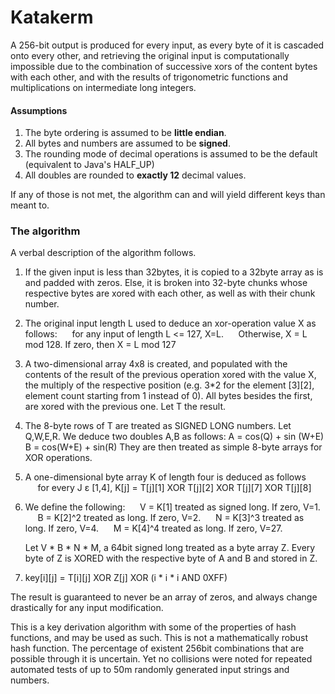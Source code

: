 # Katakerm
A 256-bit output is produced for every input, as every byte of it
is cascaded onto every other, and retrieving the original input is computationally impossible due to the combination of successive xors of the content bytes with each other, and with the results of trigonometric functions and multiplications on intermediate long integers.

#### Assumptions
1. The byte ordering is assumed to be **little endian**.
2. All bytes and numbers are assumed to be **signed**.
3. The rounding mode of decimal operations is assumed to be the default (equivalent to Java's HALF_UP)
4. All doubles are rounded to **exactly 12** decimal values.

If any of those is not met, the algorithm can and will yield different keys than meant to.


### The algorithm
A verbal description of the algorithm follows.

1. If the given input is less than 32bytes, it is copied to a 32byte array as is
and padded with zeros. Else, it is broken into 32-byte chunks whose respective bytes are xored with each other, as well as with their chunk number.

2. The original input length L used to deduce an xor-operation value X as follows:
&nbsp;&nbsp;&nbsp;&nbsp;&nbsp;for any input of length L <= 127, X=L.
&nbsp;&nbsp;&nbsp;&nbsp;&nbsp;Otherwise, X = L mod 128. If zero, then X = L mod 127

3. A two-dimensional array 4x8 is created, and populated with the contents of the result of the previous operation xored with the value X, the multiply of the respective position (e.g. 3*2 for the element [3][2], element count starting from 1 instead of 0). All bytes besides the first, are xored with the previous one. Let T the result.

4. The 8-byte rows of T are treated as SIGNED LONG numbers.
Let Q,W,E,R. We deduce two doubles A,B as follows:
A = cos(Q) + sin (W+E)
B = cos(W+E) + sin(R)
They are then treated as simple 8-byte arrays for XOR operations.

5. A one-dimensional byte array K of length four is deduced as follows
&nbsp;&nbsp;&nbsp;&nbsp;&nbsp;for every J ε [1,4], K[j] = T[j][1] XOR T[j][2] XOR T[j][7] XOR T[j][8]
	
6. We define the following:
&nbsp;&nbsp;&nbsp;&nbsp;&nbsp;V = K[1] treated as signed long. If zero, V=1.
&nbsp;&nbsp;&nbsp;&nbsp;&nbsp;B = K[2]^2 treated as long. If zero, V=2.
&nbsp;&nbsp;&nbsp;&nbsp;&nbsp;N = K[3]^3 treated as long. If zero, V=4.
&nbsp;&nbsp;&nbsp;&nbsp;&nbsp;M = K[4]^4 treated as long. If zero, V=27.

    Let  V * B * N * M, a 64bit signed long treated as a byte array Z.
    Every byte of Z is XORED with the respective byte of A and B
    and stored in Z.

7. key[i][j] = T[i][j] XOR Z[j] XOR (i * i * i AND 0XFF)


The result is guaranteed to never be an array of zeros, and
always change drastically for any input modification.

This is a key derivation algorithm with some of the properties of hash functions,
and may be used as such. This is not a mathematically robust hash function. The percentage of existent 256bit combinations that are possible through it is uncertain. Yet no collisions were noted for repeated automated tests of up to 50m randomly generated input strings and numbers.


